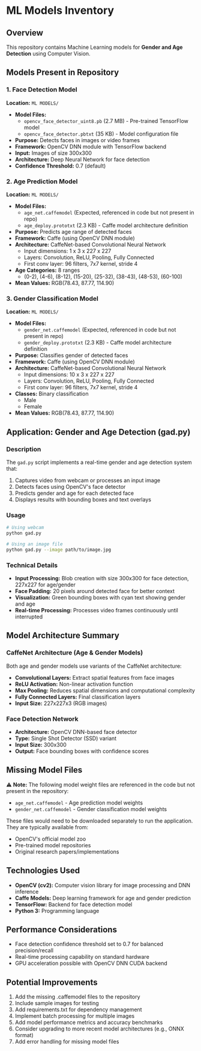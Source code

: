 # ML Models Inventory

## Overview
This repository contains Machine Learning models for **Gender and Age Detection** using Computer Vision.

## Models Present in Repository

### 1. Face Detection Model
**Location:** `ML MODELS/`
- **Model Files:**
  - `opencv_face_detector_uint8.pb` (2.7 MB) - Pre-trained TensorFlow model
  - `opencv_face_detector.pbtxt` (35 KB) - Model configuration file
- **Purpose:** Detects faces in images or video frames
- **Framework:** OpenCV DNN module with TensorFlow backend
- **Input:** Images of size 300x300
- **Architecture:** Deep Neural Network for face detection
- **Confidence Threshold:** 0.7 (default)

### 2. Age Prediction Model
**Location:** `ML MODELS/`
- **Model Files:**
  - `age_net.caffemodel` (Expected, referenced in code but not present in repo)
  - `age_deploy.prototxt` (2.3 KB) - Caffe model architecture definition
- **Purpose:** Predicts age range of detected faces
- **Framework:** Caffe (using OpenCV DNN module)
- **Architecture:** CaffeNet-based Convolutional Neural Network
  - Input dimensions: 1 x 3 x 227 x 227
  - Layers: Convolution, ReLU, Pooling, Fully Connected
  - First conv layer: 96 filters, 7x7 kernel, stride 4
- **Age Categories:** 8 ranges
  - (0-2), (4-6), (8-12), (15-20), (25-32), (38-43), (48-53), (60-100)
- **Mean Values:** RGB(78.43, 87.77, 114.90)

### 3. Gender Classification Model
**Location:** `ML MODELS/`
- **Model Files:**
  - `gender_net.caffemodel` (Expected, referenced in code but not present in repo)
  - `gender_deploy.prototxt` (2.3 KB) - Caffe model architecture definition
- **Purpose:** Classifies gender of detected faces
- **Framework:** Caffe (using OpenCV DNN module)
- **Architecture:** CaffeNet-based Convolutional Neural Network
  - Input dimensions: 10 x 3 x 227 x 227
  - Layers: Convolution, ReLU, Pooling, Fully Connected
  - First conv layer: 96 filters, 7x7 kernel, stride 4
- **Classes:** Binary classification
  - Male
  - Female
- **Mean Values:** RGB(78.43, 87.77, 114.90)

## Application: Gender and Age Detection (gad.py)

### Description
The `gad.py` script implements a real-time gender and age detection system that:
1. Captures video from webcam or processes an input image
2. Detects faces using OpenCV's face detector
3. Predicts gender and age for each detected face
4. Displays results with bounding boxes and text overlays

### Usage
```bash
# Using webcam
python gad.py

# Using an image file
python gad.py --image path/to/image.jpg
```

### Technical Details
- **Input Processing:** Blob creation with size 300x300 for face detection, 227x227 for age/gender
- **Face Padding:** 20 pixels around detected face for better context
- **Visualization:** Green bounding boxes with cyan text showing gender and age
- **Real-time Processing:** Processes video frames continuously until interrupted

## Model Architecture Summary

### CaffeNet Architecture (Age & Gender Models)
Both age and gender models use variants of the CaffeNet architecture:
- **Convolutional Layers:** Extract spatial features from face images
- **ReLU Activation:** Non-linear activation function
- **Max Pooling:** Reduces spatial dimensions and computational complexity
- **Fully Connected Layers:** Final classification layers
- **Input Size:** 227x227x3 (RGB images)

### Face Detection Network
- **Architecture:** OpenCV DNN-based face detector
- **Type:** Single Shot Detector (SSD) variant
- **Input Size:** 300x300
- **Output:** Face bounding boxes with confidence scores

## Missing Model Files

⚠️ **Note:** The following model weight files are referenced in the code but not present in the repository:
- `age_net.caffemodel` - Age prediction model weights
- `gender_net.caffemodel` - Gender classification model weights

These files would need to be downloaded separately to run the application. They are typically available from:
- OpenCV's official model zoo
- Pre-trained model repositories
- Original research papers/implementations

## Technologies Used
- **OpenCV (cv2):** Computer vision library for image processing and DNN inference
- **Caffe Models:** Deep learning framework for age and gender prediction
- **TensorFlow:** Backend for face detection model
- **Python 3:** Programming language

## Performance Considerations
- Face detection confidence threshold set to 0.7 for balanced precision/recall
- Real-time processing capability on standard hardware
- GPU acceleration possible with OpenCV DNN CUDA backend

## Potential Improvements
1. Add the missing .caffemodel files to the repository
2. Include sample images for testing
3. Add requirements.txt for dependency management
4. Implement batch processing for multiple images
5. Add model performance metrics and accuracy benchmarks
6. Consider upgrading to more recent model architectures (e.g., ONNX format)
7. Add error handling for missing model files
